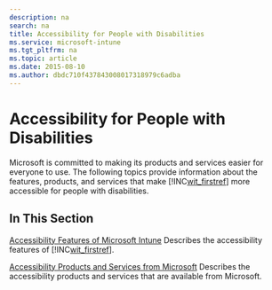```yaml
---
description: na
search: na
title: Accessibility for People with Disabilities
ms.service: microsoft-intune
ms.tgt_pltfrm: na
ms.topic: article
ms.date: 2015-08-10
ms.author: dbdc710f437843008017318979c6adba
---
```

# Accessibility for People with Disabilities
Microsoft is committed to making its products and services easier for everyone to use. The following topics provide information about the features, products, and services that make [!INC[wit_firstref](../Token/wit_firstref_md.md)] more accessible for people with disabilities.

## In This Section
[Accessibility Features of Microsoft Intune](../Topic/Accessibility_Features_of_Microsoft_Intune.md)
Describes the accessibility features of [!INC[wit_firstref](../Token/wit_firstref_md.md)].

[Accessibility Products and Services from Microsoft](../Topic/Accessibility_Products_and_Services_from_Microsoft.md)
Describes the accessibility products and services that are available from Microsoft.

